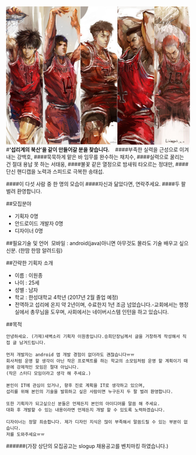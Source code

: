 ![Image](/image.jpg "image")
#**‘섭리계의 북산’을 같이 만들어갈 분을 찾습니다.**    
####부족한 실력을 근성으로 이겨내는 강백호,
####묵묵하게 맡은 바 임무를 완수하는 채치수,
####실력으로 꿀리는 건 절대 용납 못 하는 서태웅,
####불꽃 같은 열정으로 밤새워 타오르는 정대만,
####단신 핸디캡을 노력과 스피드로 극복한 송태섭.    

####이 다섯 사람 중 한 명의 모습이
####자신과 닮았다면, 연락주세요.
####두 팔 벌려 환영합니다.      

##모집분야  
- 기획자 0명
- 안드로이드 개발자 0명
- 디자이너 0명      

##필요기술 및 언어  
모바일 : android(java)아니면 아무것도 몰라도 기술 배우고 싶으신분. (한땀 한땀 알려드림)      

##간략한 기획자 소개  
- 이름 : 이원종
- 나이 : 25세
- 성별 : 남자
- 학교 : 한성대학교 4학년 (2017년 2월 졸업 예정)  
- 전역하고 섭리에 온지 약 2년이며, 수료한지 1년 조금 넘었습니다.-교회에서는 행정실에서 총무님을 도우며, 사회에서는 네이버시스템 인턴을 하고 있습니다.      

##목적  
```
안녕하세요. (가제)새벽소리 기획자 이원종입니다.승희단장님께서 글을 거창하게 작성해서 직접 글 남겨드립니다.    

먼저 개발자는 android 앱 개발 경험이 없더라도 괜찮습니다ㅠㅠ
회사처럼 운영 할 생각이 아닌 작은 프로젝트를 하는 학교의 소모임처럼 운영 할 계획이기 때문에 강제적인 모임은 절대 아닙니다.
(작은 스터디 모임이라고 생각 해 주세요.)

본인이 IT에 관심이 있거나, 향후 진로 계획을 IT로 생각하고 있으며,
섭리를 위해 본인의 기술을 발휘하고 싶은 사람이면 누구든지 두 팔 벌려 환영합니다.  

또한 기획자가 되고싶으신 분들은 언제든지 본인의 아이디어를 말씀 해 주세요. 
대화 후 개발할 수 있는 내용이라면 언제든지 개발 할 수 있도록 노력하겠습니다.    

디자이너는 정말 죄송합니다. 제가 디자인 지식은 많이 부족해서 말씀드릴 수 있는 부분이 없습니다. 
저를 도와주세요ㅠㅠ    
```
######(가장 상단의 모집공고는 slogup 채용공고를 벤치마킹 하였습니다.)

